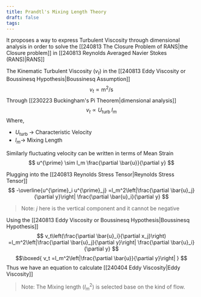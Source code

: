 ```yaml
---
title: Prandtl's Mixing Length Theory
draft: false
tags:
---
```

It proposes a way to express Turbulent Viscosity through dimensional analysis in order to solve the [[240813 The Closure Problem of RANS|the Closure problem]] in [[240813 Reynolds Averaged Navier Stokes (RANS)|RANS]]

The Kinematic Turbulent Viscosity ($v_t$) in the [[240813 Eddy Viscosity or Boussinesq Hypothesis|Boussinesq Assumption]]
$$
v_t \propto \mathrm{m}^2 / \mathrm{s}
$$
Through [[230223 Buckingham's Pi Theorem|dimensional analysis]] 
$$
v_t \propto U_{\text {turb }} l_m
$$
Where,
- $U_{\text {turb }}\rightarrow$ Characteristic Velocity
- $l_m\rightarrow$ Mixing Length

Similarly fluctuating velocity can be written in terms of Mean Strain
$$
u^{\prime} \sim l_m \frac{\partial \bar{u}}{\partial y}
$$

Plugging into the [[240813 Reynolds Stress Tensor|Reynolds Stress Tensor]] 
$$
-\overline{u^{\prime}_i u^{\prime}_j}  =l_m^2\left|\frac{\partial \bar{u}_j}{\partial y}\right| \frac{\partial \bar{u}_i}{\partial y}
$$

> Note: $j$ here is the vertical component and it cannot be negative 

Using the [[240813 Eddy Viscosity or Boussinesq Hypothesis|Boussinesq Hypothesis]]
$$
v_t\left(\frac{\partial \bar{u}_i}{\partial x_j}\right)  =l_m^2\left|\frac{\partial \bar{u}_j}{\partial y}\right| \frac{\partial \bar{u}_i}{\partial y}
$$
$$\boxed{
v_t  =l_m^2\left|\frac{\partial \bar{u}}{\partial y}\right|
}
$$
Thus we have an equation to calculate [[240404 Eddy Viscosity|Eddy Viscosity]]

> Note: The Mixing length ($l^2_m$) is selected base on the kind of flow.  
